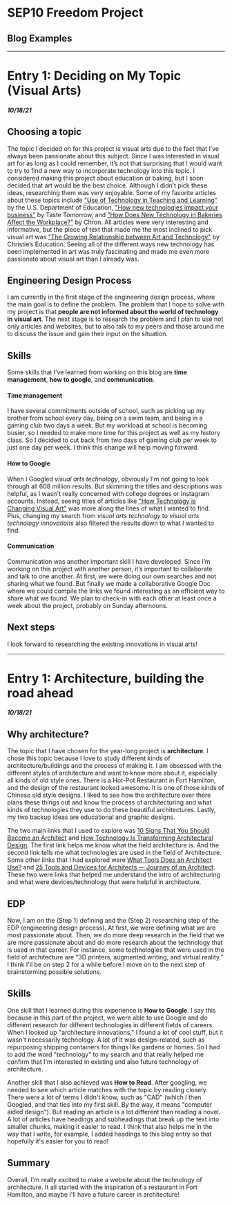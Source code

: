 # SEP10 Freedom Project
## Blog Examples

---

# Entry 1: Deciding on My Topic (Visual Arts)
##### 10/18/21

## Choosing a topic

The topic I decided on for this project is visual arts due to the fact that I’ve always been passionate about this subject. Since I was interested in visual art for as long as I could remember, it’s not that surprising that I would want to try to find a new way to incorporate technology into this topic. I considered making this project about education or baking, but I soon decided that art would be the best choice. Although I didn’t pick these ideas, researching them was very enjoyable. Some of my favorite articles about these topics include ["Use of Technology in Teaching and Learning"](https://oese.ed.gov/archived/oii/use-of-technology-in-teaching-and-learning/) by the U.S. Department of Education, ["How new technologies impact your business"](https://www.tastetomorrow.com/inspiration/how-new-technologies-impact-your-business) by Taste Tomorrow, and ["How Does New Technology in Bakeries Affect the Workplace?"](https://work.chron.com/new-technology-bakeries-affect-workplace-19878.html) by Chron. All articles were very interesting and informative, but the piece of text that made me the most inclined to pick visual art was ["The Growing Relationship between Art and Technology"](https://education.christies.com/news/2019/may/growing-relationship-between-art-technology) by Christie’s Education. Seeing all of the different ways new technology has been implemented in art was truly fascinating and made me even more passionate about visual art than I already was. 

## Engineering Design Process

I am currently in the first stage of the engineering design process, where the main goal is to define the problem. The problem that I hope to solve with my project is that **people are not informed about the world of technology in visual art**. The next stage is to research the problem and I plan to use not only articles and websites, but to also talk to my peers and those around me to discuss the issue and gain their input on the situation. 

## Skills

Some skills that I’ve learned from working on this blog are **time management**, **how to google**, and **communication**. 

#### Time management

I have several commitments outside of school, such as picking up my brother from school every day, being on a swim team, and being in a gaming club two days a week. But my workload at school is becoming busier, so I needed to make more time for this project as well as my history class. So I decided to cut back from two days of gaming club per week to just one day per week. I think this change will help moving forward.

#### How to Google

When I Googled _visual arts technology_, obviously I'm not going to look through all 608 million results. But skimming the titles and descriptions was helpful, as I wasn't really concerned with college degrees or Instagram accounts. Instead, seeing titles of articles like ["How Technology is Changing Visual Art"](https://www.nytimes.com/2018/05/30/technology/personaltech/technology-visual-art.html) was more along the lines of what I wanted to find. Plus, changing my search from _visual arts technology_ to _visual arts technology innovations_ also filtered the results down to what I wanted to find.

#### Communication

Communication was another important skill I have developed. Since I’m working on this project with another person, it’s important to collaborate and talk to one another. At first, we were doing our own searches and not sharing what we found. But finally we made a collaborative Google Doc where we could compile the links we found interesting as an efficient way to share what we found. We plan to check-in with each other at least once a week about the project, probably on Sunday afternoons.

## Next steps

I look forward to researching the existing innovations in visual arts!

---

# Entry 1: Architecture, building the road ahead
##### 10/18/21

## Why architecture?

The topic that I have chosen for the year-long project is **architecture**. I chose this topic because I love to study different kinds of architecture/buildings and the process of making it. I am obsessed with the different styles of architecture and want to know more about it, especially all kinds of old style ones. There is a Hot-Pot Restaurant in Fort Hamilton, and the design of the restaurant looked awesome. It is one of those kinds of Chinese old style designs. I liked to see how the architecture over there plans these things out and know the process of architecturing and what kinds of technologies they use to do these beautiful architectures. Lastly, my two backup ideas are educational and graphic designs. 

The two main links that I used to explore was [10 Signs That You Should Become an Architect](https://www.mymove.com/home-inspiration/decoration-design-ideas/signs-that-you-should-become-an-architect/#:~:text=Being%20an%20architect%20is%20more,important%2C%20the%20ability%20to%20design.) and [How Technology Is Transforming Architectural Design](https://www.alvarezdiazvillalon.com/how-technology-is-transforming-architectural-design). The first link helps me know what the field architecture is. And the second link tells me what technologies are used in the field of Architecture. Some other links that I had explored were [What Tools Does an Architect Use?](https://work.chron.com/tools-architect-use-10408.html) and [25 Tools and Devices for Architects — Journey of an Architect](https://www.journeyofanarchitect.com/blog/25-tools-and-devices-for-architects). These two were links that helped me understand the intro of architecturing and what were devices/technology that were helpful in architecture. 

## EDP

Now, I am on the (Step 1) defining and the (Step 2) researching step of the EDP (engineering design process). At first, we were defining what we are most passionate about. Then, we do more deep research in the field that we are more passionate about and do more research about the technology that is used in that career. For instance, some technologies that were used in the field of architecture are “3D printers, augmented writing, and virtual reality.” I think I'll be on step 2 for a while before I move on to the next step of brainstorming possible solutions.

## Skills

One skill that I learned during this experience is **How to Google**. I say this because in this part of the project, we were able to use Google and do different research for different technologies in different fields of careers. When I looked up "architecture innovations," I found a lot of cool stuff, but it wasn't necessarily technology. A lot of it was design-related, such as repurposing shipping containers for things like gardens or homes. So I had to add the word "technology" to my search and that really helped me confirm that I'm interested in existing and also future technology of architecture.

Another skill that I also achieved was **How to Read**. After googling, we needed to see which article matches with the topic by reading closely. There were a lot of terms I didn't know, such as "CAD" (which I then Googled, and that ties into my first skill. By the way, it means "computer aided design"). But reading an article is a lot different than reading a novel. A lot of articles have headings and subheadings that break up the text into smaller chunks, making it easier to read. I think that also helps me in the way that I write, for example, I added headings to this blog entry so that hopefully it's easier for you to read!

## Summary

Overall, I'm really excited to make a website about the technology of architecture. It all started with the inspiration of a restaurant in Fort Hamilton, and maybe I'll have a future career in architecture!
